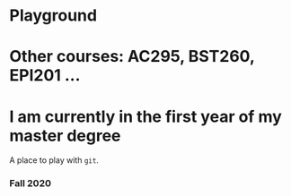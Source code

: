 # Playground

# Other courses: AC295, BST260, EPI201 ...
# I am currently in the first year of my master degree

A place to play with `git`.

### Fall 2020

